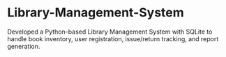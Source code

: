 # Library-Management-System
Developed a Python-based Library Management System with SQLite to handle book inventory, user registration, issue/return tracking, and report generation.
